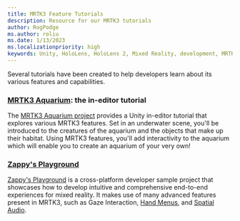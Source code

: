 ```yaml
---
title: MRTK3 Feature Tutorials
description: Resource for our MRTK3 tutorials
author: RogPodge
ms.author: roliu
ms.date: 1/13/2023
ms.localizationpriority: high
keywords: Unity, HoloLens, HoloLens 2, Mixed Reality, development, MRTK3, scenes, example scenes
---
```


Several tutorials have been created to help developers learn about its various features and capabilities.

### [MRTK3 Aquarium](/windows/mixed-reality/develop/unity/mrtk3-aquarium): the in-editor tutorial

The [MRTK3 Aquarium project](/windows/mixed-reality/develop/unity/mrtk3-aquarium) provides a Unity in-editor tutorial that explores various MRTK3 features. Set in an underwater scene, you'll be introduced to the creatures of the aquarium and the objects that make up their habitat. Using MRTK3 features, you'll add interactivity to the aquarium which will enable you to create an aquarium of your very own!


### [Zappy's Playground](/windows/mixed-reality/develop/unity/playground-tutorial)

[Zappy's Playground](/windows/mixed-reality/develop/unity/playground-tutorial) is a cross-platform developer sample project that showcases how to develop intuitive and comprehensive end-to-end experiences for mixed reality. It makes use of many advanced features present in MRTK3, such as Gaze Interaction, [Hand Menus](/windows/mixed-reality/mrtk-unity/mrtk3-uxcomponents/packages/uxcomponents/hand-menu), and [Spatial Audio](/windows/mixed-reality/mrtk-unity/mrtk3-audio/packages/audio/overview).